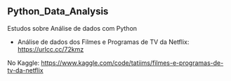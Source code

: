 ## Python_Data_Analysis
Estudos sobre Análise de dados com Python 

 - Análise de dados dos Filmes e Programas de TV da Netflix:
 https://urlcc.cc/72kmz 

No Kaggle: https://www.kaggle.com/code/tatiims/filmes-e-programas-de-tv-da-netflix
